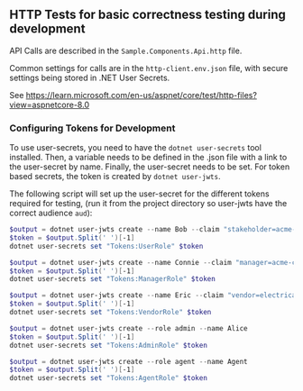 ## HTTP Tests for basic correctness testing during development

API Calls are described in the `Sample.Components.Api.http` file.  

Common settings for calls are in the `http-client.env.json` file, with secure settings being stored
in .NET User Secrets.  

See https://learn.microsoft.com/en-us/aspnet/core/test/http-files?view=aspnetcore-8.0

### Configuring Tokens for Development

To use user-secrets, you need to have the `dotnet user-secrets` tool installed.  Then, a 
variable needs to be defined in the .json file with a link to the user-secret by name.  Finally,
the user-secret needs to be set.  For token based secrets, the token is created by 
`dotnet user-jwts`.

The following script will set up the user-secret for the different tokens required for testing, 
(run it from the project directory so user-jwts have the correct audience `aud`):

```PowerShell
$output = dotnet user-jwts create --name Bob --claim "stakeholder=acme-corp"
$token = $output.Split(' ')[-1]
dotnet user-secrets set "Tokens:UserRole" $token

$output = dotnet user-jwts create --name Connie --claim "manager=acme-corp"
$token = $output.Split(' ')[-1]
dotnet user-secrets set "Tokens:ManagerRole" $token

$output = dotnet user-jwts create --name Eric --claim "vendor=electrical-group@acme-corp"
$token = $output.Split(' ')[-1]
dotnet user-secrets set "Tokens:VendorRole" $token

$output = dotnet user-jwts create --role admin --name Alice
$token = $output.Split(' ')[-1]
dotnet user-secrets set "Tokens:AdminRole" $token

$output = dotnet user-jwts create --role agent --name Agent
$token = $output.Split(' ')[-1]
dotnet user-secrets set "Tokens:AgentRole" $token
```

